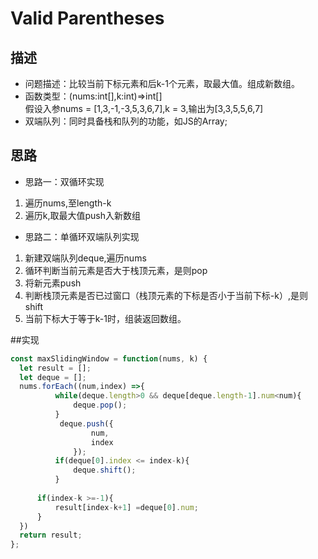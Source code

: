 # Valid Parentheses
## 描述
- 问题描述：比较当前下标元素和后k-1个元素，取最大值。组成新数组。
- 函数类型：(nums:int[],k:int)=>int[]<br>
假设入参nums = [1,3,-1,-3,5,3,6,7],k = 3,输出为[3,3,5,5,6,7]
- 双端队列：同时具备栈和队列的功能，如JS的Array;
## 思路
- 思路一：双循环实现
1. 遍历nums,至length-k
2. 遍历k,取最大值push入新数组
- 思路二：单循环双端队列实现
1. 新建双端队列deque,遍历nums
2. 循环判断当前元素是否大于栈顶元素，是则pop
3. 将新元素push
4. 判断栈顶元素是否已过窗口（栈顶元素的下标是否小于当前下标-k）,是则shift
5. 当前下标大于等于k-1时，组装返回数组。

##实现
  ```javascript
const maxSlidingWindow = function(nums, k) {
    let result = [];
    let deque = [];    
    nums.forEach((num,index) =>{
            while(deque.length>0 && deque[deque.length-1].num<num){
                deque.pop();
            }
             deque.push({
                    num,
                    index
                });
            if(deque[0].index <= index-k){
                deque.shift();
            }
        
        if(index-k >=-1){
            result[index-k+1] =deque[0].num;   
        }        
    })
    return result;
};
  ```

